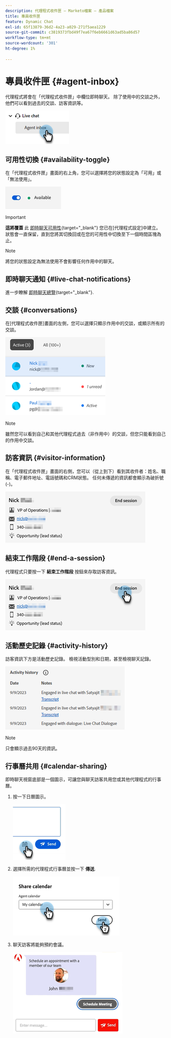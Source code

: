 ```yaml
---
description: 代理程式收件匣 — Marketo檔案 — 產品檔案
title: 專員收件匣
feature: Dynamic Chat
exl-id: 65f13879-36d2-4a23-a029-271f5aea1229
source-git-commit: c3819373fbd49f7ea67f6eb6661d63ad5ba86d57
workflow-type: tm+mt
source-wordcount: '301'
ht-degree: 1%

---
```


# 專員收件匣 {#agent-inbox}

代理程式將會在「代理程式收件匣」中欄位即時聊天。 除了使用中的交談之外，他們可以看到過去的交談、訪客資訊等。

![](assets/agent-inbox-1.png)

## 可用性切換 {#availability-toggle}

在「代理程式收件匣」畫面的右上角，您可以選擇將您的狀態設定為「可用」或「無法使用」。

![](assets/agent-inbox-2.png)

>[!IMPORTANT]
>
>**這將覆蓋** 此 [即時聊天可用性](/help/marketo/product-docs/demand-generation/dynamic-chat/setup-and-configuration/agent-settings.md#live-chat-availability){target="_blank"} 您已在[代理程式設定]中建立。 狀態會一直保留，直到您將其切換回或在您的可用性中切換至下一個時間區塊為止。

>[!NOTE]
>
>將您的狀態設定為無法使用不會影響任何作用中的聊天。

## 即時聊天通知 {#live-chat-notifications}

進一步瞭解 [即時聊天總覽](/help/marketo/product-docs/demand-generation/dynamic-chat/live-chat/live-chat-overview.md#live-chat-notifications){target="_blank"}.

## 交談 {#conversations}

在[代理程式收件匣]畫面的左側，您可以選擇只顯示作用中的交談，或顯示所有的交談。

![](assets/agent-inbox-4.png)

>[!NOTE]
>
>雖然您可以看到自己和其他代理程式過去（非作用中）的交談，但您只能看到自己的作用中交談。

## 訪客資訊 {#visitor-information}

在「代理程式收件匣」畫面的右側，您可以（從上到下）看到其收件者：姓名、職稱、電子郵件地址、電話號碼和CRM狀態。 任何未傳遞的資訊都會顯示為破折號(-)。

![](assets/agent-inbox-5.png)

## 結束工作階段 {#end-a-session}

代理程式只要按一下 **結束工作階段** 按鈕來存取訪客資訊。

![](assets/agent-inbox-6.png)

## 活動歷史記錄 {#activity-history}

訪客資訊下方是活動歷史記錄。 檢視活動型別和日期，甚至檢視聊天記錄。

![](assets/agent-inbox-7.png)

>[!NOTE]
>
>只會顯示過去90天的資訊。

## 行事曆共用 {#calendar-sharing}

即時聊天視窗底部是一個圖示，可讓您與聊天訪客共用您或其他代理程式的行事曆。

1. 按一下日曆圖示。

   ![](assets/agent-inbox-8.png)

1. 選擇所需的代理程式行事曆並按一下 **傳送**.

   ![](assets/agent-inbox-9.png)

1. 聊天訪客將能夠預約會議。

   ![](assets/agent-inbox-10.png)
